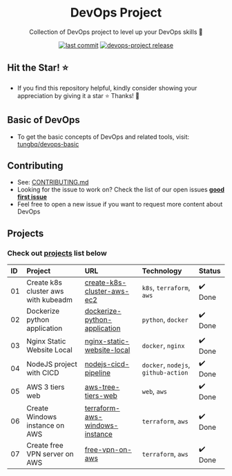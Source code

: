 <h1 align="center">DevOps Project</h1>

<p align="center">Collection of DevOps project to level up your DevOps skills 💝</p>
<p align="center">
  <a href="https://img.shields.io/github/last-commit/tungbq/devops-project/main"><img alt="last commit" src="https://img.shields.io/github/last-commit/tungbq/devops-project/main" /></a>
  <a href="https://github.com/tungbq/devops-project/releases"><img alt="devops-project release" src="https://img.shields.io/github/release/tungbq/devops-project.svg" /></a>
</p>

## Hit the Star! ⭐

- If you find this repository helpful, kindly consider showing your appreciation by giving it a star ⭐ Thanks! 💖

## Basic of DevOps

- To get the basic concepts of DevOps and related tools, visit: [tungbq/devops-basic](https://github.com/tungbq/devops-basic)

## Contributing

- See: [CONTRIBUTING.md](./CONTRIBUTING.md)
- Looking for the issue to work on? Check the list of our open issues [**good first issue**](https://github.com/tungbq/devops-project/issues?q=is%3Aissue+is%3Aopen+label%3A%22good+first+issue%22)
- Feel free to open a new issue if you want to request more content about DevOps

## Projects

### Check out [projects](./projects/) list below

| ID  | Project                             | URL                                                                          | Technology                          | Status  |
| :-- | :---------------------------------- | :--------------------------------------------------------------------------- | :---------------------------------- | :------ |
| 01  | Create k8s cluster aws with kubeadm | [create-k8s-cluster-aws-ec2](./projects/create-k8s-cluster-aws-ec2/)         | `k8s`, `terraform`, `aws`           | ✔️ Done |
| 02  | Dockerize python application        | [dockerize-python-application](./projects/dockerize-python-application/)     | `python`, `docker`                  | ✔️ Done |
| 03  | Nginx Static Website Local          | [nginx-static-website-local](./projects/nginx-static-website-local/)         | `docker`, `nginx`                   | ✔️ Done |
| 04  | NodeJS project with CICD            | [nodejs-cicd-pipeline](./projects/nodejs-cicd-pipeline/)                     | `docker`, `nodejs`, `github-action` | ✔️ Done |
| 05  | AWS 3 tiers web                     | [aws-tree-tiers-web](./projects/aws-tree-tiers-web/)                         | `web`, `aws`                        | ✔️ Done |
| 06  | Create Windows instance on AWS      | [terraform-aws-windows-instance](./projects/terraform-aws-windows-instance/) | `terraform`, `aws`                  | ✔️ Done |
| 07  | Create free VPN server on AWS       | [free-vpn-on-aws](./projects/terraform-free-vpn-on-aws/)                               | `terraform`, `aws`                  | ✔️ Done |
